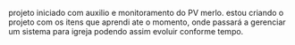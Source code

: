 projeto iniciado com auxilio e monitoramento do PV merlo. estou criando o projeto com os itens que aprendi ate o momento, onde passará a gerenciar um sistema para igreja podendo assim evoluir conforme tempo.
